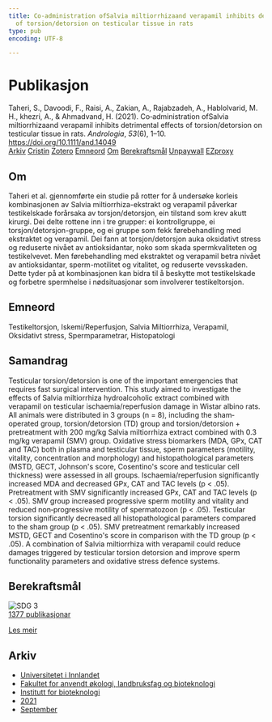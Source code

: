 ```yaml
---
title: Co‐administration ofSalvia miltiorrhizaand verapamil inhibits detrimental effects
  of torsion/detorsion on testicular tissue in rats
type: pub
encoding: UTF-8

---
```

<h1>Publikasjon</h1>
<article id="csl-bib-container-FSXV5QE2" class="csl-bib-container">
  <div class="csl-bib-body"> <div class="csl-entry">Taheri, S., Davoodi, F., Raisi, A., Zakian, A., Rajabzadeh, A., Hablolvarid, M. H., khezri, A., &#38; Ahmadvand, H. (2021). Co‐administration ofSalvia miltiorrhizaand verapamil inhibits detrimental effects of torsion/detorsion on testicular tissue in rats. <i>Andrologia</i>, <i>53</i>(6), 1–10. <a href="https://doi.org/10.1111/and.14049">https://doi.org/10.1111/and.14049</a></div> </div>
  <div class="csl-bib-buttons">
    <a href="#taxonomy-article-FSXV5QE2" alt="archive" class="csl-bib-button">Arkiv</a>
    <a href="https://app.cristin.no/results/show.jsf?id=1935109" alt="Cristin" class="csl-bib-button">Cristin</a>
    <a href="http://zotero.org/groups/5881554/items/FSXV5QE2" alt="Zotero" class="csl-bib-button">Zotero</a>
    <a href="#keywords-article-FSXV5QE2" alt="keywords" class="csl-bib-button">Emneord</a>
    <a href="#about-article-FSXV5QE2" alt="about_pub" class="csl-bib-button">Om</a>
    <a href="#sdg-article-FSXV5QE2" alt="sdg" class="csl-bib-button">Berekraftsmål</a>
    <a href="https://doi.org/10.1111/and.14049" alt="Unpaywall" class="csl-bib-button">Unpaywall</a>
    <a href="https://doi.org/10.1111/and.14049" alt="EZproxy" class="csl-bib-button">EZproxy</a>
  </div>
  <div id="csl-bib-meta-container-FSXV5QE2"></div>
</article>
<div id="csl-bib-meta-FSXV5QE2" class="csl-bib-meta">
  <article id="about-article-FSXV5QE2" class="about_pub-article">
    <h1>Om</h1>
    Taheri et al. gjennomførte ein studie på rotter for å undersøke korleis kombinasjonen av Salvia miltiorrhiza-ekstrakt og verapamil påverkar testikelskade forårsaka av torsjon/detorsjon, ein tilstand som krev akutt kirurgi. Dei delte rottene inn i tre grupper: ei kontrollgruppe, ei torsjon/detorsjon-gruppe, og ei gruppe som fekk førebehandling med ekstraktet og verapamil. Dei fann at torsjon/detorsjon auka oksidativt stress og reduserte nivået av antioksidantar, noko som skada spermkvaliteten og testikelvevet. Men førebehandling med ekstraktet og verapamil betra nivået av antioksidantar, sperm-motilitet og vitalitet, og reduserte vevsskaden. Dette tyder på at kombinasjonen kan bidra til å beskytte mot testikelskade og forbetre spermhelse i nødsituasjonar som involverer testikeltorsjon.
  </article>
  <article id="keywords-article-FSXV5QE2" class="keywords-article">
    <h1>Emneord</h1>
    Testikeltorsjon, Iskemi/Reperfusjon, Salvia Miltiorrhiza, Verapamil, Oksidativt stress, Spermparametrar, Histopatologi
  </article>
  <article id="abstract-article-FSXV5QE2" class="abstract-article">
    <h1>Samandrag</h1>
    Testicular torsion/detorsion is one of the important emergencies that requires fast surgical intervention. This study aimed to investigate the effects of Salvia miltiorrhiza hydroalcoholic extract combined with verapamil on testicular ischaemia/reperfusion damage in Wistar albino rats. All animals were distributed in 3 groups (n = 8), including the sham‐operated group, torsion/detorsion (TD) group and torsion/detorsion + pretreatment with 200 mg/kg Salvia miltiorrhiza extract combined with 0.3 mg/kg verapamil (SMV) group. Oxidative stress biomarkers (MDA, GPx, CAT and TAC) both in plasma and testicular tissue, sperm parameters (motility, vitality, concentration and morphology) and histopathological parameters (MSTD, GECT, Johnson's score, Cosentino's score and testicular cell thickness) were assessed in all groups. Ischaemia/reperfusion significantly increased MDA and decreased GPx, CAT and TAC levels (p < .05). Pretreatment with SMV significantly increased GPx, CAT and TAC levels (p < .05). SMV group increased progressive sperm motility and vitality and reduced non‐progressive motility of spermatozoon (p < .05). Testicular torsion significantly decreased all histopathological parameters compared to the sham group (p < .05). SMV pretreatment remarkably increased MSTD, GECT and Cosentino's score in comparison with the TD group (p < .05). A combination of Salvia miltiorrhiza with verapamil could reduce damages triggered by testicular torsion detorsion and improve sperm functionality parameters and oxidative stress defence systems.
  </article>
  <article id="sdg-article-FSXV5QE2" class="sdg-article">
    <h1>Berekraftsmål</h1>
    <div class="sdg-container"><div id="sdg3" class="sdg">
        <img src="{{< params subfolder >}}images/sdg/sdg03_nn.png" class="image" alt="SDG 3">
        <div class="sdg-overlay">
          <a href="{{< params subfolder >}}nn/archive/?sdg=3#archive" class="sdg-publication-count"><span>1377</span> publikasjonar</a>
          <p><a href="https://fn.no/om-fn/fns-baerekraftsmaal/god-helse-og-livskvalitet?lang=nno-NO" class="sdg-read-more">Les meir</a></p>
        </div>
      </div></div>
  </article>
  <article id="taxonomy-article-FSXV5QE2" class="taxonomy-article">
    <h1>Arkiv</h1>
    <ul>
      <li><a href="{{< params subfolder >}}nn/archive/?key=3DCRN523">Universitetet i Innlandet</a></li>
      <li><a href="{{< params subfolder >}}nn/archive/?key=T77LXH6D">Fakultet for anvendt økologi, landbruksfag og bioteknologi</a></li>
      <li><a href="{{< params subfolder >}}nn/archive/?key=VL6KDQ85">Institutt for bioteknologi</a></li>
      <li><a href="{{< params subfolder >}}nn/archive/?key=FJH75VJD">2021</a></li>
      <li><a href="{{< params subfolder >}}nn/archive/?key=BXJ4X3YX">September</a></li>
    </ul>
  </article>
</div>
